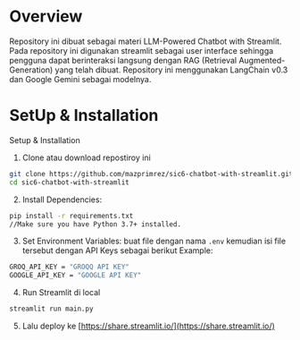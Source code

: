 # Overview
Repository ini dibuat sebagai materi LLM-Powered Chatbot with Streamlit. Pada repository ini digunakan streamlit sebagai user interface sehingga pengguna dapat berinteraksi langsung dengan RAG (Retrieval Augmented-Generation) yang telah dibuat. Repository ini menggunakan LangChain v0.3 dan Google Gemini sebagai modelnya.

# SetUp & Installation
Setup & Installation
1. Clone atau download repostiroy ini
```bash
git clone https://github.com/mazprimrez/sic6-chatbot-with-streamlit.git
cd sic6-chatbot-with-streamlit
```
2. Install Dependencies:
```bash
pip install -r requirements.txt
//Make sure you have Python 3.7+ installed.
```
3. Set Environment Variables:
buat file dengan nama `.env` kemudian isi file tersebut dengan API Keys sebagai berikut
Example:
```bash
GROQ_API_KEY = "GROQQ API KEY"
GOOGLE_API_KEY = "GOOGLE API KEY"
```
4. Run Streamlit di local
```bash
streamlit run main.py
```
5. Lalu deploy ke [https://share.streamlit.io/](https://share.streamlit.io/)

